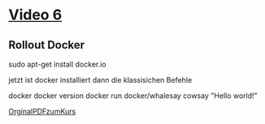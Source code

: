 # [Video 6](https://www.udemy.com/course/learn-kubernetes/learn/lecture/9723292#overview)


## Rollout Docker
sudo apt-get install docker.io

jetzt ist docker installiert
dann die klassisichen Befehle

docker
docker version
docker run docker/whalesay cowsay "Hello world!"




[OrginalPDFzumKurs](./original.pdf)
<!--![BeispielImages](./img/1.png)-->
